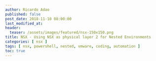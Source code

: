 ```yaml
---
author: Ricardo Adao
published: false
post_date: 2018-11-10 08:00:00
last_modified_at:
header:
  teaser: /assets/images/featured/nsx-150x150.png
title: NSX - Using NSX as physical layer 2 for Nested Environments
categories: [ nsx ]
tags: [ nsx, powershell, nested, vmware, coding, automation ]
toc: true
---
```

